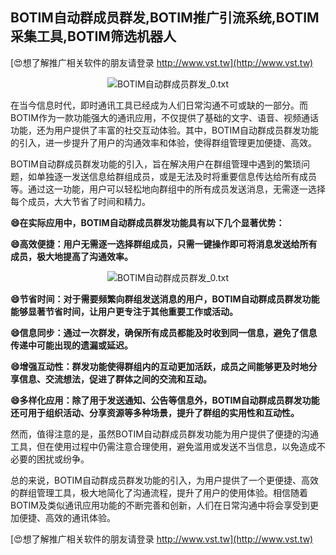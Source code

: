 ## **BOTIM自动群成员群发,BOTIM推广引流系统,BOTIM采集工具,BOTIM筛选机器人**

[😍想了解推广相关软件的朋友请登录 http://www.vst.tw](http://www.vst.tw)

 <center><img src="https://vst.tw/MP4/tuiguang/png/7.png" alt="BOTIM自动群成员群发_0.txt"></center>

在当今信息时代，即时通讯工具已经成为人们日常沟通不可或缺的一部分。而BOTIM作为一款功能强大的通讯应用，不仅提供了基础的文字、语音、视频通话功能，还为用户提供了丰富的社交互动体验。其中，BOTIM自动群成员群发功能的引入，进一步提升了用户的沟通效率和体验，使得群组管理更加便捷、高效。

BOTIM自动群成员群发功能的引入，旨在解决用户在群组管理中遇到的繁琐问题，如单独逐一发送信息给群组成员，或是无法及时将重要信息传达给所有成员等。通过这一功能，用户可以轻松地向群组中的所有成员发送消息，无需逐一选择每个成员，大大节省了时间和精力。

**😄在实际应用中，BOTIM自动群成员群发功能具有以下几个显著优势：**

**😄高效便捷：用户无需逐一选择群组成员，只需一键操作即可将消息发送给所有成员，极大地提高了沟通效率。**

 <center><img src="https://vst.tw/MP4/tuiguang/png/2.png" alt="BOTIM自动群成员群发_0.txt"></center>

**😄节省时间：对于需要频繁向群组发送消息的用户，BOTIM自动群成员群发功能能够显著节省时间，让用户更专注于其他重要工作或活动。**

**😄信息同步：通过一次群发，确保所有成员都能及时收到同一信息，避免了信息传递中可能出现的遗漏或延迟。**

**😄增强互动性：群发功能使得群组内的互动更加活跃，成员之间能够更及时地分享信息、交流想法，促进了群体之间的交流和互动。**

**😄多样化应用：除了用于发送通知、公告等信息外，BOTIM自动群成员群发功能还可用于组织活动、分享资源等多种场景，提升了群组的实用性和互动性。**

然而，值得注意的是，虽然BOTIM自动群成员群发功能为用户提供了便捷的沟通工具，但在使用过程中仍需注意合理使用，避免滥用或发送不当信息，以免造成不必要的困扰或纷争。

总的来说，BOTIM自动群成员群发功能的引入，为用户提供了一个更便捷、高效的群组管理工具，极大地简化了沟通流程，提升了用户的使用体验。相信随着BOTIM及类似通讯应用功能的不断完善和创新，人们在日常沟通中将会享受到更加便捷、高效的通讯体验。

[😍想了解推广相关软件的朋友请登录 http://www.vst.tw](http://www.vst.tw)



